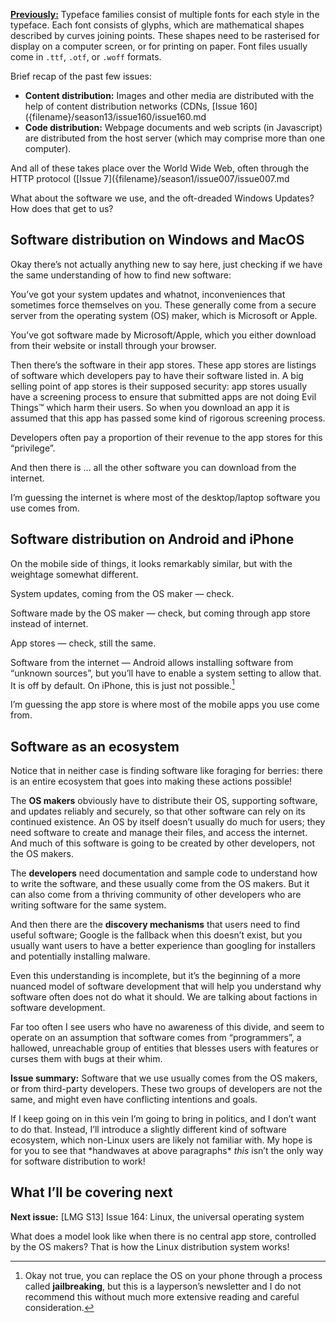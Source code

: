 [**Previously:**](https://buttondown.email/laymansguide/archive/) Typeface families consist of multiple fonts for each style in the typeface. Each font consists of glyphs, which are mathematical shapes described by curves joining points. These shapes need to be rasterised for display on a computer screen, or for printing on paper. Font files usually come in `.ttf`, `.otf`, or `.woff` formats.

Brief recap of the past few issues:

- **Content distribution:** Images and other media are distributed with the help of content distribution networks (CDNs, [Issue 160]({filename}/season13/issue160/issue160.md
- **Code distribution:** Webpage documents and web scripts (in Javascript) are distributed from the host server (which may comprise more than one computer).

And all of these takes place over the World Wide Web, often through the HTTP protocol ([Issue 7]({filename}/season1/issue007/issue007.md

What about the software we use, and the oft-dreaded Windows Updates? How does that get to us?

## Software distribution on Windows and MacOS

Okay there’s not actually anything new to say here, just checking if we have the same understanding of how to find new software:

You’ve got your system updates and whatnot, inconveniences that sometimes force themselves on you. These generally come from a secure server from the operating system (OS) maker, which is Microsoft or Apple.

You’ve got software made by Microsoft/Apple, which you either download from their website or install through your browser.

Then there’s the software in their app stores. These app stores are listings of software which developers pay to have their software listed in. A big selling point of app stores is their supposed security: app stores usually have a screening process to ensure that submitted apps are not doing Evil Things™ which harm their users. So when you download an app it is assumed that this app has passed some kind of rigorous screening process.

Developers often pay a proportion of their revenue to the app stores for this “privilege”.

And then there is … all the other software you can download from the internet.

I’m guessing the internet is where most of the desktop/laptop software you use comes from.



## Software distribution on Android and iPhone

On the mobile side of things, it looks remarkably similar, but with the weightage somewhat different.

System updates, coming from the OS maker — check.

Software made by the OS maker — check, but coming through app store instead of internet.

App stores — check, still the same.

Software from the internet — Android allows installing software from “unknown sources”, but you’ll have to enable a system setting to allow that. It is off by default. On iPhone, this is just not possible.[^1]

[^1]: Okay not true, you can replace the OS on your phone through a process called **jailbreaking**, but this is a layperson’s newsletter and I do not recommend this without much more extensive reading and careful consideration.

I’m guessing the app store is where most of the mobile apps you use come from.



## Software as an ecosystem

Notice that in neither case is finding software like foraging for berries: there is an entire ecosystem that goes into making these actions possible!

The **OS makers** obviously have to distribute their OS, supporting software, and updates reliably and securely, so that other software can rely on its continued existence. An OS by itself doesn’t usually do much for users; they need software to create and manage their files, and access the internet. And much of this software is going to be created by other developers, not the OS makers.

The **developers** need documentation and sample code to understand how to write the software, and these usually come from the OS makers. But it can also come from a thriving community of other developers who are writing software for the same system.

And then there are the **discovery mechanisms** that users need to find useful software; Google is the fallback when this doesn’t exist, but you usually want users to have a better experience than googling for installers and potentially installing malware.

Even this understanding is incomplete, but it’s the beginning of a more nuanced model of software development that will help you understand why software often does not do what it should. We are talking about factions in software development.

Far too often I see users who have no awareness of this divide, and seem to operate on an assumption that software comes from “programmers”, a hallowed, unreachable group of entities that blesses users with features or curses them with bugs at their whim.

**Issue summary:** Software that we use usually comes from the OS makers, or from third-party developers. These two groups of developers are not the same, and might even have conflicting intentions and goals.

If I keep going on in this vein I’m going to bring in politics, and I don’t want to do that. Instead, I’ll introduce a slightly different kind of software ecosystem, which non-Linux users are likely not familiar with. My hope is for you to see that \*handwaves at above paragraphs\* _this_ isn’t the only way for software distribution to work!

## What I’ll be covering next

**Next issue:** [LMG S13] Issue 164: Linux, the universal operating system

What does a model look like when there is no central app store, controlled by the OS makers? That is how the Linux distribution system works!
